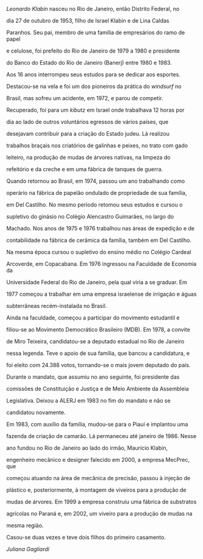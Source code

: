 

*Leonardo Klabin* nasceu no Rio de Janeiro, então Distrito Federal, no

dia 27 de outubro de 1953, filho de Israel Klabin e de Lina Caldas

Paranhos. Seu pai, membro de uma família de empresários do ramo de papel

e celulose, foi prefeito do Rio de Janeiro de 1979 a 1980 e presidente

do Banco do Estado do Rio de Janeiro (Banerj) entre 1980 e 1983.



Aos 16 anos interrompeu seus estudos para se dedicar aos esportes.

Destacou-se na vela e foi um dos pioneiros da prática do *windsurf* no

Brasil, mas sofreu um acidente, em 1972, e parou de competir.

Recuperado, foi para um *kibutz* em Israel onde trabalhava 12 horas por

dia ao lado de outros voluntários egressos de vários países, que

desejavam contribuir para a criação do Estado judeu. Lá realizou

trabalhos braçais nos criatórios de galinhas e peixes, no trato com gado

leiteiro, na produção de mudas de árvores nativas, na limpeza do

refeitório e da creche e em uma fábrica de tanques de guerra.



Quando retornou ao Brasil, em 1974, passou um ano trabalhando como

operário na fábrica de papelão ondulado de propriedade de sua família,

em Del Castilho. No mesmo período retomou seus estudos e cursou o

supletivo do ginásio no Colégio Alencastro Guimarães, no largo do

Machado. Nos anos de 1975 e 1976 trabalhou nas áreas de expedição e de

contabilidade na fábrica de cerâmica da família, também em Del Castilho.

Na mesma época cursou o supletivo do ensino médio no Colégio Cardeal

Arcoverde, em Copacabana. Em 1976 ingressou na Faculdade de Economia da

Universidade Federal do Rio de Janeiro, pela qual viria a se graduar. Em

1977 começou a trabalhar em uma empresa israelense de irrigação e águas

subterrâneas recém-instalada no Brasil.



Ainda na faculdade, começou a participar do movimento estudantil e

filiou-se ao Movimento Democrático Brasileiro (MDB). Em 1978, a convite

de Miro Teixeira, candidatou-se a deputado estadual no Rio de Janeiro

nessa legenda. Teve o apoio de sua família, que bancou a candidatura, e

foi eleito com 24.388 votos, tornando-se o mais jovem deputado do país.

Durante o mandato, que assumiu no ano seguinte, foi presidente das

comissões de Constituição e Justiça e de Meio Ambiente da Assembleia

Legislativa. Deixou a ALERJ em 1983 no fim do mandato e não se

candidatou novamente.



Em 1983, com auxílio da família, mudou-se para o Piauí e implantou uma

fazenda de criação de camarão. Lá permaneceu até janeiro de 1986. Nesse

ano fundou no Rio de Janeiro ao lado do irmão, Maurício Klabin,

engenheiro mecânico e designer falecido em 2000, a empresa MecPrec, que

começou atuando na área de mecânica de precisão, passou à injeção de

plástico e, posteriormente, à montagem de viveiros para a produção de

mudas de árvores. Em 1999 a empresa construiu uma fábrica de substratos

agrícolas no Paraná e, em 2002, um viveiro para a produção de mudas na

mesma região.



Casou-se duas vezes e teve dois filhos do primeiro casamento.



*Juliana Gagliardi*



